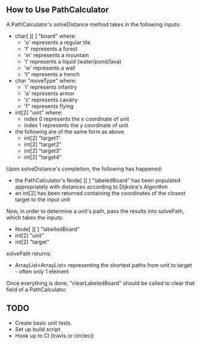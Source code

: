 ## How to Use PathCalculator

A PathCalculator's solveDistance method takes in the following inputs:

* char[ ][ ] "board" where:
    * 'o' represents a regular tile
    * 'f' represents a forest
    * 'm' represents a mountain
    * 'l' represents a liquid (water/pond/lava)
    * 'w' represents a wall
    * 't" represents a trench
* char "moveType" where:
    * 'i' represents infantry
    * 'a' represents armor
    * 'c' represents cavalry
    * 'f" represents flying
* int[2] "unit" where:
    * index 0 represents the x coordinate of unit
    * index 1 represents the y coordinate of unit
* the following are of the same form as above
    * int[2] "target1"
    * int[2] "target2"
    * int[2] "target3"
    * int[2] "target4"

Upon solveDistance's completion, the following has happened:

* the PathCalculator's Node[ ][ ] "labeledBoard" has been populated appropriately with distances according to Dijkstra's Algorithm
* an int[2] has been returned containing the coordinates of the closest target to the input unit

Now, in order to determine a unit's path, pass the results into solvePath, which takes the inputs:

* Node[ ][ ] "labelledBoard"
* int[2] "unit"
* int[2] "target"

solvePath returns:

* ArrayList<ArrayList<Integer>> representing the shortest paths from unit to target - often only 1 element

Once everything is done, "clearLabeledBoard" should be called to clear that field of a PathCalculator.

## TODO
* Create basic unit tests
* Set up build script
* Hook up to CI (travis or circleci)
